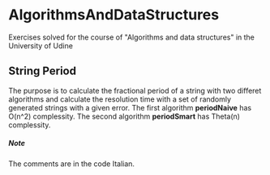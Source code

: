 # AlgorithmsAndDataStructures
Exercises solved for the course of "Algorithms and data structures" in the University of Udine
## String Period 
The purpose is to calculate the fractional period of a string with two differet algorithms and calculate the resolution time with a set of randomly generated strings with a given error.
The first algorithm **periodNaive** has O(n^2) complessity.
The second algorithm **periodSmart** has Theta(n) complessity.
##### Note
The comments are in the code Italian.
